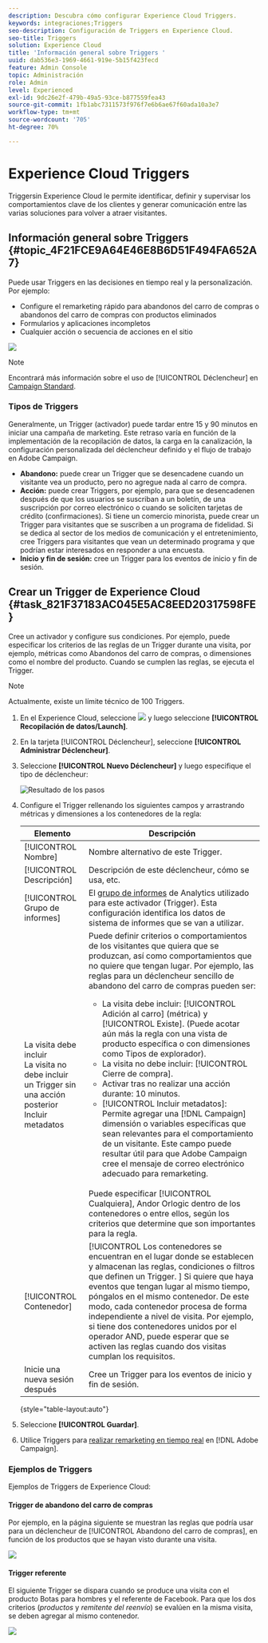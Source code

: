 ```yaml
---
description: Descubra cómo configurar Experience Cloud Triggers.
keywords: integraciones;Triggers
seo-description: Configuración de Triggers en Experience Cloud.
seo-title: Triggers
solution: Experience Cloud
title: 'Información general sobre Triggers '
uuid: dab536e3-1969-4661-919e-5b15f423fecd
feature: Admin Console
topic: Administración
role: Admin
level: Experienced
exl-id: 9dc26e2f-479b-49a5-93ce-b877559fea43
source-git-commit: 1fb1abc7311573f976f7e6b6ae67f60ada10a3e7
workflow-type: tm+mt
source-wordcount: '705'
ht-degree: 70%

---
```


# Experience Cloud Triggers

 Triggersin Experience Cloud le permite identificar, definir y supervisar los comportamientos clave de los clientes y generar comunicación entre las varias soluciones para volver a atraer visitantes.

## Información general sobre Triggers {#topic_4F21FCE9A64E46E8B6D51F494FA652A7}

Puede usar Triggers en las decisiones en tiempo real y la personalización. Por ejemplo:

* Configure el remarketing rápido para abandonos del carro de compras o abandonos del carro de compras con productos eliminados
* Formularios y aplicaciones incompletos
* Cualquier acción o secuencia de acciones en el sitio

![](assets/trigger-abandonment-2.png)

>[!NOTE]
>
>Encontrará más información sobre el uso de [!UICONTROL Déclencheur] en [Campaign Standard](https://experienceleague.adobe.com/docs/campaign-standard/using/integrating-with-adobe-cloud/working-with-campaign-and-triggers/using-triggers-in-campaign.html?lang=en).

### Tipos de Triggers

Generalmente, un Trigger (activador) puede tardar entre 15 y 90 minutos en iniciar una campaña de marketing. Este retraso varía en función de la implementación de la recopilación de datos, la carga en la canalización, la configuración personalizada del déclencheur definido y el flujo de trabajo en Adobe Campaign.

* **Abandono:** puede crear un Trigger que se desencadene cuando un visitante vea un producto, pero no agregue nada al carro de compra.
* **Acción:** puede crear Triggers, por ejemplo, para que se desencadenen después de que los usuarios se suscriban a un boletín, de una suscripción por correo electrónico o cuando se soliciten tarjetas de crédito (confirmaciones). Si tiene un comercio minorista, puede crear un Trigger para visitantes que se suscriben a un programa de fidelidad. Si se dedica al sector de los medios de comunicación y el entretenimiento, cree Triggers para visitantes que vean un determinado programa y que podrían estar interesados en responder a una encuesta.
* **Inicio y fin de sesión:** cree un Trigger para los eventos de inicio y fin de sesión.

## Crear un Trigger de Experience Cloud {#task_821F37183AC045E5AC8EED20317598FE}

Cree un activador y configure sus condiciones. Por ejemplo, puede especificar los criterios de las reglas de un Trigger durante una visita, por ejemplo, métricas como Abandonos del carro de compras, o dimensiones como el nombre del producto. Cuando se cumplen las reglas, se ejecuta el Trigger.

>[!NOTE]
>
>Actualmente, existe un límite técnico de 100 Triggers.

1. En el Experience Cloud, seleccione ![](assets/menu-icon.png) y luego seleccione **[!UICONTROL Recopilación de datos/Launch]**.
2. En la tarjeta [!UICONTROL Déclencheur], seleccione **[!UICONTROL Administrar Déclencheur]**.
3. Seleccione **[!UICONTROL Nuevo Déclencheur]** y luego especifique el tipo de déclencheur:

   ![Resultado de los pasos](assets/add-trigger.png)

4. Configure el Trigger rellenando los siguientes campos y arrastrando métricas y dimensiones a los contenedores de la regla:

   | Elemento | Descripción |
   |--- |--- |
   | [!UICONTROL Nombre] | Nombre alternativo de este Trigger. |
   | [!UICONTROL Descripción] | Descripción de este déclencheur, cómo se usa, etc. |
   | [!UICONTROL Grupo de informes] | El [grupo de informes](https://experienceleague.adobe.com/docs/analytics/admin/manage-report-suites/report-suites-admin.html) de Analytics utilizado para este activador (Trigger). Esta configuración identifica los datos de sistema de informes que se van a utilizar. |
   | La visita debe incluir<br>La visita no debe incluir<br>un Trigger sin una acción posterior<br>Incluir metadatos | Puede definir criterios o comportamientos de los visitantes que quiera que se produzcan, así como comportamientos que no quiere que tengan lugar. Por ejemplo, las reglas para un déclencheur sencillo de abandono del carro de compras pueden ser:<ul><li>La visita debe incluir: [!UICONTROL Adición al carro] (métrica) y [!UICONTROL Existe]. (Puede acotar aún más la regla con una vista de producto específica o con dimensiones como Tipos de explorador).</li><li>La visita no debe incluir:  [!UICONTROL Cierre de compra].</li><li>Activar tras no realizar una acción durante: 10 minutos.</li><li>[!UICONTROL Incluir metadatos]: Permite agregar una  [!DNL Campaign] dimensión o variables específicas que sean relevantes para el comportamiento de un visitante. Este campo puede resultar útil para que Adobe Campaign cree el mensaje de correo electrónico adecuado para remarketing.</li></ul><br>Puede especificar   [!UICONTROL Cualquiera],    Andor    Orlogic dentro de los contenedores o entre ellos, según los criterios que determine que son importantes para la regla. |
   | [!UICONTROL Contenedor] | [!UICONTROL Los contenedores se encuentran en el lugar donde se establecen y almacenan las reglas, condiciones o filtros que definen un Trigger. ] Si quiere que haya eventos que tengan lugar al mismo tiempo, póngalos en el mismo contenedor. De este modo, cada contenedor procesa de forma independiente a nivel de visita. Por ejemplo, si tiene dos contenedores unidos por el operador AND, puede esperar que se activen las reglas cuando dos visitas cumplan los requisitos. |
   | Inicie una nueva sesión después | Cree un Trigger para los eventos de inicio y fin de sesión. |

   {style=&quot;table-layout:auto&quot;}

5. Seleccione **[!UICONTROL Guardar]**.
6. Utilice Triggers para [realizar remarketing en tiempo real](https://experienceleague.adobe.com/docs/campaign-standard/using/integrating-with-adobe-cloud/working-with-campaign-and-triggers/about-adobe-experience-cloud-triggers.html?lang=en) en [!DNL Adobe Campaign].

### Ejemplos de Triggers

Ejemplos de Triggers de Experience Cloud:

#### Trigger de abandono del carro de compras

Por ejemplo, en la página siguiente se muestran las reglas que podría usar para un déclencheur de [!UICONTROL Abandono del carro de compras], en función de los productos que se hayan visto durante una visita.

![](assets/abandonment-trigger.png)

#### Trigger referente

El siguiente Trigger se dispara cuando se produce una visita con el producto Botas para hombres y el referente de Facebook. Para que los dos criterios (*productos* y *remitente del reenvío*) se evalúen en la misma visita, se deben agregar al mismo contenedor.

![](assets/fb-boots-promo.png)
